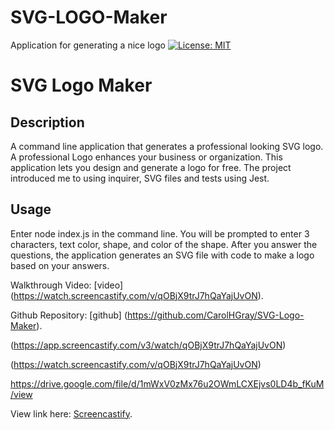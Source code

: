 # SVG-LOGO-Maker
Application for generating a nice logo
[![License: MIT](https://img.shields.io/badge/License-MIT-yellow.svg)](https://opensource.org/licenses/MIT)
# SVG Logo Maker

## Description

A command line application that generates a professional looking SVG logo.  A professional Logo enhances your business or organization.  This application lets you design and generate a logo for free.  The project introduced me to using inquirer, SVG files and tests using Jest.

## Usage
Enter node index.js in the command line.  You will be prompted to enter 3 characters, text color, shape, and color of the shape.  After you answer the questions, the application generates an SVG file with code to make a logo based on your answers.

Walkthrough Video: [video] (https://watch.screencastify.com/v/qOBjX9trJ7hQaYajUvON).

Github Repository: [github] (https://github.com/CarolHGray/SVG-Logo-Maker).


(https://app.screencastify.com/v3/watch/qOBjX9trJ7hQaYajUvON)

(https://watch.screencastify.com/v/qOBjX9trJ7hQaYajUvON)

https://drive.google.com/file/d/1mWxV0zMx76u2OWmLCXEjvs0LD4b_fKuM/view

View link here:  [Screencastify](https://drive.google.com/file/d/12SPuDwCze6Wz6QCg1MJx8TYrUHXSmk79/view).

